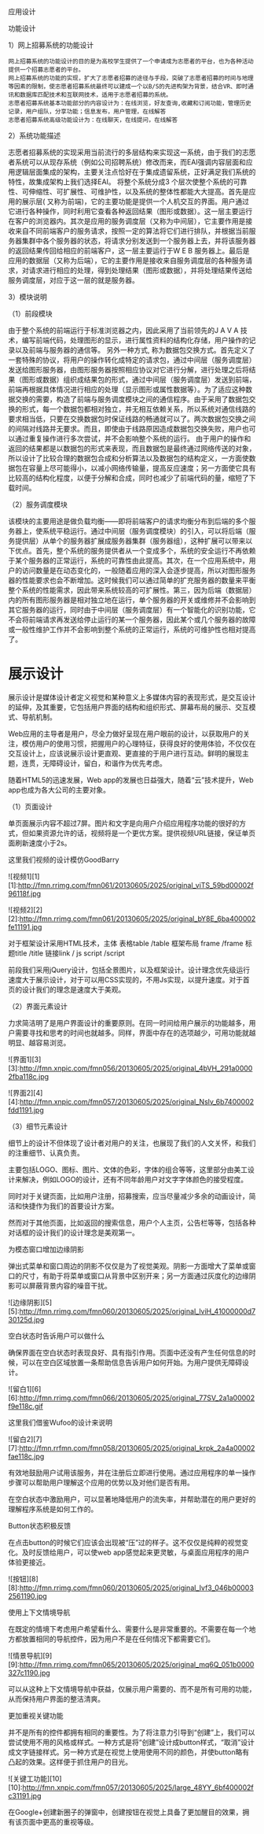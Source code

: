 应用设计

功能设计


1）网上招募系统的功能设计


    网上招募系统的功能设计的目的是为高校学生提供了一个申请成为志愿者的平台，也为各种活动提供一个招募志愿者的平台。
    网上招募系统的功能的实现，扩大了志愿者招募的途径与手段，突破了志愿者招募的时间与地理等因素的限制，使志愿者招募系统最终可以建成一个以B/S的先进构架为背景，结合VR、即时通讯和数据库匹配技术和互联网技术，适用于志愿者招募的系统。
    志愿者招募系统基本功能部分的内容设计为：在线浏览，好友查询,收藏和订阅功能，管理历史记录，用户组队，分享功能；信息发布，用户管理，在线解答
    志愿者招募系统高级功能设计为：在线聊天，在线提问，在线解答
    
2）系统功能描述


   志愿者招募系统的实现采用当前流行的多层结构来实现这一系统，由于我们的志愿者系统可以从现存系统（例如公司招聘系统）修改而来，而EAI强调内容层面和应用逻辑层面集成的架构，主要关注点恰好在于集成遗留系统，正好满足我们系统的特性，故集成架构上我们选择EAI。
   将整个系统分成3 个层次使整个系统的可靠性、可伸缩性、可扩展性、可维护性，以及系统的整体性都能大大提高。首先是应用的展示层( 又称为前端)，它的主要功能是提供一个人机交互的界面。用户通过它进行各种操作，同时利用它查看各种返回结果（图形或数据）。这一层主要运行在客户的浏览器内。其次是应用的服务调度层（又称为中间层），它主要作用是接收来自不同前端客户的服务请求，按照一定的算法将它们进行排队，并根据当前服务器集群中各个服务器的状态，将请求分别发送到一个服务器上去，并将该服务器的返回结果传回给相应的前端客户，这一层主要运行于W E B 服务器上。最后是应用的数据层（又称为后端），它的主要作用是接收来自服务调度层的各种服务请求，对请求进行相应的处理，得到处理结果（图形或数据），并将处理结果传送给服务调度层，对应于这一层的就是服务器。

3）模块说明


（1）前段模块


由于整个系统的前端运行于标准浏览器之内，因此采用了当前领先的J A V A 技术，编写前端代码，处理图形的显示，进行属性资料的结构化存储，用户操作的记录以及前端与服务器的通信等。
另外一种方式, 称为数据包交换方式。首先定义了一套特殊的协议，将用户的操作转化成特定的请求包，通过中间层（服务调度层）发送给图形服务器，由图形服务器按照相应协议对它进行分解，进行处理之后将结果（图形或数据）组织成结果包的形式，通过中间层（服务调度层）发送到前端，前端再根据具体情况进行相应的处理（显示图形或属性数据等）。为了适应这种数据交换的需要，构造了前端与服务调度模块之间的通信程序。由于采用了数据包交换的形式，每一个数据包都相对独立，并无相互依赖关系，所以系统对通信线路的要求相当低，只要在交换数据包时保证线路的畅通就可以了。两次数据包交换之间的间隔对线路并无要求。而且，即使由于线路原因造成数据包交换失败，用户也可以通过重复操作进行多次尝试，并不会影响整个系统的运行。
由于用户的操作和返回的结果都是以数据包的形式来表现，而且数据包是最终通过网络传送的对象，所以设计了比较合理的数据包合成和分析算法以及数据包的结构定义，一方面使数据包在容量上尽可能得小，以减小网络传输量，提高反应速度；另一方面使它具有比较高的结构化程度，以便于分解和合成，同时也减少了前端代码的量，缩短了下载时间。


（2）服务调度模块

该模块的主要用途是做负载均衡——即将前端客户的请求均衡分布到后端的多个服务器上，使系统平稳运行。通过中间层（服务调度模块）的引入，可以将后端（服务提供层）从单个的服务器扩展成服务器集群（服务器组），这种扩展可以带来以下优点。首先，整个系统的服务提供者从一个变成多个，系统的安全运行不再依赖于某个服务器的正常运行，系统的可靠性由此提高。其次，在一个应用系统中，用户的访问数量是在动态变化的，一般随着应用的深入会逐步提高，所以对图形服务器的性能要求也会不断增加。这时候我们可以通过简单的扩充服务器的数量来平衡整个系统的性能需求，因此带来系统较高的可扩展性。第三，因为后端（数据层）内的所有图形服务器是相对独立地在运行，单个服务器的开关或维修并不会影响到其它服务器的运行，同时由于中间层（服务调度层）有一个智能化的识别功能，它不会将前端请求再发送给停止运行的某一个服务器，因此某个或几个服务器的故障或一般性维护工作并不会影响到整个系统的正常运行，系统的可维护性也相对提高了。





展示设计
========
展示设计是媒体设计者定义视觉和某种意义上多媒体内容的表现形式，是交互设计的延伸，及其重要，它包括用户界面的结构和组织形式、屏幕布局的展示、交互模式、导航机制。



Web应用的主导者是用户，尽全力做好呈现在用户眼前的设计，以获取用户的关注，模仿用户的使用习惯，把握用户的心理特征，获得良好的使用体验，不仅仅在交互设计上，应该说展示设计更直观、更直接的于用户进行互动。鲜明的展现主题，连贯，无障碍设计，留白，和谐作为优先考虑。



随着HTML5的迅速发展，Web app的发展也日益强大，随着“云”技术提升，Web app也成为各大公司的主要对象。


（1）页面设计

单页面展示内容不超过7屏。图片和文字是向用户介绍应用程序功能的很好的方式，但如果资源允许的话，视频将是一个更优方案。提供视频URL链接，保证单页面刷新速度小于2s。


这里我们视频的设计模仿GoodBarry


![视频1][1]
[1]:http://fmn.rrimg.com/fmn061/20130605/2025/original_viTS_59bd00002f96118f.jpg

![视频2][2]
[2]:http://fmn.rrimg.com/fmn061/20130605/2025/original_bY8E_6ba400002fe11191.jpg


对于框架设计采用HTML技术，主体<body></body> 表格table /table 框架布局 frame /frame 标题title /title 链接link / js script /script


前段我们采用jQuery设计，包括全景图片，以及框架设计。设计理念优先级运行速度大于展示设计，对于可以用CSS实现的，不用Js实现，以提升速度。对于首页的设计我们的理念是速度大于美观。


（2）界面元素设计

力求简洁明了是用户界面设计的重要原则。在同一时间给用户展示的功能越多，用户需要寻找和思考的时间也就越多。同样，界面中存在的选项越少，可用功能就越明显、越容易浏览。


![界面1][3]
[3]:http://fmn.xnpic.com/fmn056/20130605/2025/original_4bVH_291a00002fba118c.jpg

![界面2][4]
[4]:http://fmn.xnpic.com/fmn057/20130605/2025/original_Nslv_6b7400002fdd1191.jpg


（3）细节元素设计

细节上的设计不但体现了设计者对用户的关注，也展现了我们的人文关怀，和我们的注重细节、认真负责。


主要包括LOGO、图标、图片、文体的色彩，字体的组合等等，这里部分由美工设计来解决，例如LOGO的设计，还有不同年龄用户对文字字体颜色的接受程度。


同时对于关键页面，比如用户注册，招募搜索，应当尽量减少多余的动画设计，简洁和快捷作为我们的首要设计方案。


然而对于其他页面，比如返回的搜索信息，用户个人主页，公告栏等等，包括各种对话框的设计我们的设计理念是美观第一。


为模态窗口增加边缘阴影


弹出式菜单和窗口周边的阴影不仅仅是为了视觉美观。阴影一方面增大了菜单或窗口的尺寸，有助于将菜单或窗口从背景中区别开来；另一方面通过灰度化的边缘阴影可以屏蔽背景内容的噪音干扰。


![边缘阴影][5]
[5]:http://fmn.rrimg.com/fmn060/20130605/2025/original_lviH_41000000d730125d.jpg


空白状态时告诉用户可以做什么


确保界面在空白状态时表现良好、具有指引作用。页面中还没有产生任何信息的时候，可以在空白区域放置一条帮助信息告诉用户如何开始。为用户提供无障碍设计。


![留白1][6]
[6]:http://fmn.rrimg.com/fmn066/20130605/2025/original_77SV_2a1a00002f9e118c.gif


这里我们借鉴Wufoo的设计来说明


![留白2][7]
[7]:http://fmn.rrfmn.com/fmn058/20130605/2025/original_krpk_2a4a00002fae118c.jpg


有效地鼓励用户试用该服务，并在注册后立即进行使用。通过应用程序的单一操作步骤可以帮助用户理解这个应用的优势以及对他们是否有用。


在空白状态中激励用户，可以显著地降低用户的流失率，并帮助潜在的用户更好的理解程序系统是如何工作的。


Button状态积极反馈


在点击button的时候它们应该会出现被“压”过的样子。这不仅仅是纯粹的视觉变化。及时反馈给用户，可以使web app感觉起来更灵敏，与桌面应用程序的用户体验更接近。


![按钮][8]
[8]:http://fmn.rrimg.com/fmn060/20130605/2025/original_Ivf3_046b000032561190.jpg


使用上下文情境导航


在既定的情境下考虑用户希望看什么、需要什么是非常重要的。不需要在每一个地方都放置相同的导航控件，因为用户不是在任何情况下都需要它们。


![情景导航][9]
[9]:http://fmn.rrimg.com/fmn065/20130605/2025/original_mq6Q_051b0000327c1190.jpg


可以从这种上下文情境导航中获益，仅展示用户需要的、而不是所有可用的功能，从而保持用户界面的整洁清爽。


更加重视关键功能


并不是所有的控件都拥有相同的重要性。为了将注意力引导到“创建”上，我们可以尝试使用不用的风格或样式。一种方式是将“创建”设计成button样式，“取消”设计成文字链接样式。另一种方式是在视觉上使用使用不同的颜色，并使button略有凸起的效果。这样便于抓住用户的目光。


![关键工功能][10]
[10]:http://fmn.xnpic.com/fmn057/20130605/2025/large_48YY_6bf400002fc31191.jpg


在Google+创建新圈子的弹窗中，创建按钮在视觉上具备了更加醒目的效果，拥有该页面中更高的重视等级。







